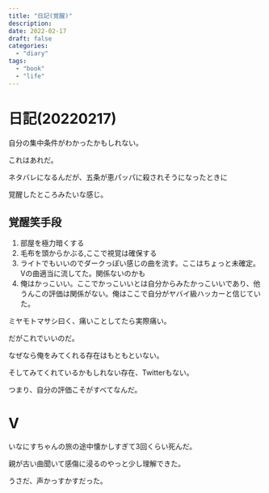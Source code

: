 ```yaml
---
title: "日記(覚醒)"
description:
date: 2022-02-17
draft: false
categories:
  - "diary"
tags:
  - "book"
  - "life"
---
```

# 日記(20220217)

自分の集中条件がわかったかもしれない。

これはあれだ。

ネタバレになるんだが、五条が恵パッパに殺されそうになったときに

覚醒したところみたいな感じ。

## 覚醒笑手段

1. 部屋を極力暗くする
2. 毛布を頭からかぶる,ここで視覚は確保する
3. ライトでもいいのでダークっぽい感じの曲を流す。ここはちょっと未確定。Vの曲適当に流してた。関係ないのかも
4. 俺はかっこいい。ここでかっこいいとは自分からみたかっこいいであり、他うんこの評価は関係がない。俺はここで自分がヤバイ級ハッカーと信じていた。


ミヤモトマサシ曰く、痛いことしてたら実際痛い。

だがこれでいいのだ。

なぜなら俺をみてくれる存在はもともといない。

そしてみてくれているかもしれない存在、Twitterもない。

つまり、自分の評価こそがすべてなんだ。

# V

いなにすちゃんの旅の途中懐かしすぎて3回くらい死んだ。

親が古い曲聞いて感傷に浸るのやっと少し理解できた。

うさだ、声かっすかすだった。
